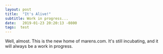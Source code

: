 ```yaml
---
layout: post
title:  "It's Alive!"
subtitle: Work in progress...
date:   2019-01-23 20:20:13 -0800
tags:  test
---
```


Well, almost. This is the new home of marens.com.  It's still incubating,
and it will always be a work in progress.
